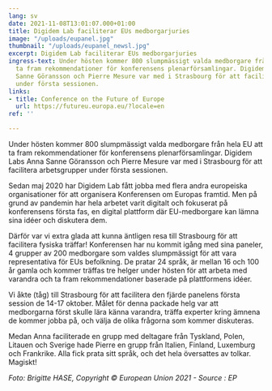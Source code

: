 ```yaml
---
lang: sv
date: 2021-11-08T13:01:07.000+01:00
title: Digidem Lab faciliterar EUs medborgarjuries
image: "/uploads/eupanel.jpg"
thumbnail: "/uploads/eupanel_newsl.jpg"
excerpt: Digidem Lab faciliterar EUs medborgarjuries
ingress-text: Under hösten kommer 800 slumpmässigt valda medborgare från hela EU att
  ta fram rekommendationer för konferensens plenarförsamlingar. Digidem Labs Anna
  Sanne Göransson och Pierre Mesure var med i Strasbourg för att facilitera arbetsgrupper
  under första sessionen.
links:
- title: Conference on the Future of Europe
  url: https://futureu.europa.eu/?locale=en
ref: ''

---
```

Under hösten kommer 800 slumpmässigt valda medborgare från hela EU att ta fram rekommendationer för konferensens plenarförsamlingar. Digidem Labs Anna Sanne Göransson och Pierre Mesure var med i Strasbourg för att facilitera arbetsgrupper under första sessionen.

Sedan maj 2020 har Digidem Lab fått jobba med flera andra europeiska organisationer för att organisera Konferensen om Europas framtid. Men på grund av pandemin har hela arbetet varit digitalt och fokuserat på konferensens första fas, en digital plattform där EU-medborgare kan lämna sina idéer och diskutera dem.

Därför var vi extra glada att kunna äntligen resa till Strasbourg för att facilitera fysiska träffar! Konferensen har nu kommit igång med sina paneler, 4 grupper av 200 medborgare som valdes slumpmässigt för att vara representativa för EUs befolkning. De pratar 24 språk, är mellan 16 och 100 år gamla och kommer träffas tre helger under hösten för att arbeta med varandra och ta fram rekommendationer baserade på plattformens idéer.

Vi åkte (tåg) till Strasbourg för att facilitera den fjärde panelens första session de 14-17 oktober. Målet för denna packade helg var att medborgarna först skulle  lära känna varandra, träffa experter kring ämnena de kommer jobba på, och välja de olika frågorna som kommer diskuteras.

Medan Anna faciliterade en grupp med deltagare från Tyskland, Polen, Litauen och Sverige hade Pierre en grupp från Italien, Finland, Luxemburg och Frankrike. Alla fick prata sitt språk, och det hela översattes av tolkar. Magiskt!

_Foto: Brigitte HASE, Copyright © European Union 2021 - Source : EP_